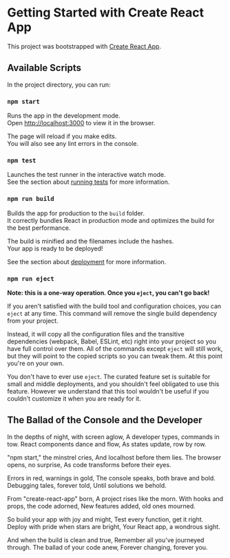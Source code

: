 # Getting Started with Create React App

This project was bootstrapped with [Create React App](https://github.com/facebook/create-react-app).

## Available Scripts

In the project directory, you can run:

### `npm start`

Runs the app in the development mode.\
Open [http://localhost:3000](http://localhost:3000) to view it in the browser.

The page will reload if you make edits.\
You will also see any lint errors in the console.

### `npm test`

Launches the test runner in the interactive watch mode.\
See the section about [running tests](https://facebook.github.io/create-react-app/docs/running-tests) for more information.

### `npm run build`

Builds the app for production to the `build` folder.\
It correctly bundles React in production mode and optimizes the build for the best performance.

The build is minified and the filenames include the hashes.\
Your app is ready to be deployed!

See the section about [deployment](https://facebook.github.io/create-react-app/docs/deployment) for more information.

### `npm run eject`

**Note: this is a one-way operation. Once you `eject`, you can't go back!**

If you aren't satisfied with the build tool and configuration choices, you can `eject` at any time. This command will remove the single build dependency from your project.

Instead, it will copy all the configuration files and the transitive dependencies (webpack, Babel, ESLint, etc) right into your project so you have full control over them. All of the commands except `eject` will still work, but they will point to the copied scripts so you can tweak them. At this point you're on your own.

You don't have to ever use `eject`. The curated feature set is suitable for small and middle deployments, and you shouldn't feel obligated to use this feature. However we understand that this tool wouldn't be useful if you couldn't customize it when you are ready for it.

## The Ballad of the Console and the Developer

In the depths of night, with screen aglow,
A developer types, commands in tow.
React components dance and flow,
As states update, row by row.

"npm start," the minstrel cries,
And localhost before them lies.
The browser opens, no surprise,
As code transforms before their eyes.

Errors in red, warnings in gold,
The console speaks, both brave and bold.
Debugging tales, forever told,
Until solutions we behold.

From "create-react-app" born,
A project rises like the morn.
With hooks and props, the code adorned,
New features added, old ones mourned.

So build your app with joy and might,
Test every function, get it right.
Deploy with pride when stars are bright,
Your React app, a wondrous sight.

And when the build is clean and true,
Remember all you've journeyed through.
The ballad of your code anew,
Forever changing, forever you.
